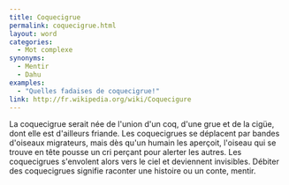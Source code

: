 ```yaml
---
title: Coquecigrue
permalink: coquecigrue.html
layout: word
categories:
  - Mot complexe
synonyms:
  - Mentir
  - Dahu
examples:
  - "Quelles fadaises de coquecigrue!"
link: http://fr.wikipedia.org/wiki/Coquecigure
---
```


La coquecigrue serait née de l'union d'un coq, d'une grue et de la cigüe, dont elle est d'ailleurs friande. Les coquecigrues se déplacent par bandes d'oiseaux migrateurs, mais dès qu'un humain les aperçoit, l'oiseau qui se trouve en tête pousse un cri perçant pour alerter les autres. Les coquecigrues s'envolent alors vers le ciel et deviennent invisibles.
Débiter des coquecigrues signifie raconter une histoire ou un conte, mentir.

